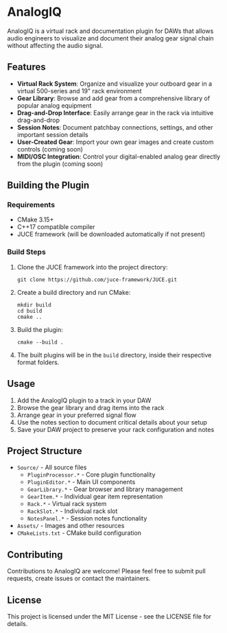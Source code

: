 # AnalogIQ

AnalogIQ is a virtual rack and documentation plugin for DAWs that allows audio engineers to visualize and document their analog gear signal chain without affecting the audio signal.

## Features

- **Virtual Rack System**: Organize and visualize your outboard gear in a virtual 500-series and 19" rack environment
- **Gear Library**: Browse and add gear from a comprehensive library of popular analog equipment
- **Drag-and-Drop Interface**: Easily arrange gear in the rack via intuitive drag-and-drop
- **Session Notes**: Document patchbay connections, settings, and other important session details
- **User-Created Gear**: Import your own gear images and create custom controls (coming soon)
- **MIDI/OSC Integration**: Control your digital-enabled analog gear directly from the plugin (coming soon)

## Building the Plugin

### Requirements

- CMake 3.15+
- C++17 compatible compiler
- JUCE framework (will be downloaded automatically if not present)

### Build Steps

1. Clone the JUCE framework into the project directory:
   ```
   git clone https://github.com/juce-framework/JUCE.git
   ```

2. Create a build directory and run CMake:
   ```
   mkdir build
   cd build
   cmake ..
   ```

3. Build the plugin:
   ```
   cmake --build .
   ```

4. The built plugins will be in the `build` directory, inside their respective format folders.

## Usage

1. Add the AnalogIQ plugin to a track in your DAW
2. Browse the gear library and drag items into the rack
3. Arrange gear in your preferred signal flow
4. Use the notes section to document critical details about your setup
5. Save your DAW project to preserve your rack configuration and notes

## Project Structure

- `Source/` - All source files
  - `PluginProcessor.*` - Core plugin functionality
  - `PluginEditor.*` - Main UI components
  - `GearLibrary.*` - Gear browser and library management
  - `GearItem.*` - Individual gear item representation
  - `Rack.*` - Virtual rack system
  - `RackSlot.*` - Individual rack slot
  - `NotesPanel.*` - Session notes functionality
- `Assets/` - Images and other resources
- `CMakeLists.txt` - CMake build configuration

## Contributing

Contributions to AnalogIQ are welcome! Please feel free to submit pull requests, create issues or contact the maintainers.

## License

This project is licensed under the MIT License - see the LICENSE file for details. 